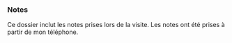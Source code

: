### Notes
Ce dossier inclut les notes prises lors de la visite. Les notes ont été prises à partir de mon téléphone.

